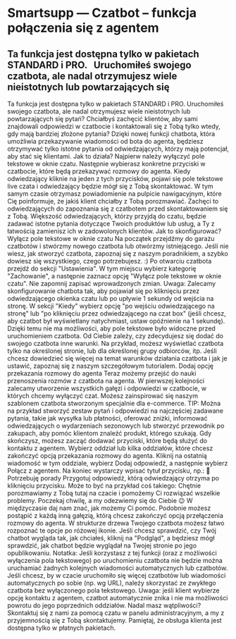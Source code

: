 # Smartsupp — Czatbot – funkcja połączenia się z agentem
## Ta funkcja jest dostępna tylko w pakietach STANDARD i PRO.   Uruchomiłeś swojego czatbota, ale nadal otrzymujesz wiele nieistotnych lub powtarzających się 
Ta funkcja jest dostępna tylko w pakietach STANDARD i PRO. 
Uruchomiłeś swojego czatbota, ale nadal otrzymujesz wiele nieistotnych lub powtarzających się pytań? Chciałbyś zachęcić klientów, aby sami znajdowali odpowiedzi w czatbocie i kontaktowali się z Tobą tylko wtedy, gdy mają bardziej złożone pytania?
Dzięki nowej funkcji chatbota, która umożliwia przekazywanie wiadomości od bota do agenta, będziesz otrzymywać tylko istotne pytania od odwiedzających, którzy mają potencjał, aby stać się klientami.
Jak to działa?
Najpierw należy wyłączyć pole tekstowe w oknie czatu. Następnie wybierasz konkretne przyciski w czatbocie, które będą przekazywać rozmowy do agenta. Kiedy odwiedzający kliknie na jeden z tych przycisków, pojawi się pole tekstowe live czata i odwiedzający będzie mógł się z Tobą skontaktować. W tym samym czasie otrzymasz powiadomienie na pulpicie nawigacyjnym, które Cię poinformuje, że jakiś klient chciałby z Tobą porozmawiać.
Zachęci to odwiedzających do zapoznania się z czatbotem przed skontaktowaniem się z Tobą. Większość odwiedzających, którzy przyjdą do czatu, będzie zadawać istotne pytania dotyczące Twoich produktów lub usług, a Ty z łatwością zamienisz ich w zadowolonych klientów.
Jak to skonfigurować?
Wyłącz pole tekstowe w oknie czatu
Na początek przejdźmy do garażu czatbotów i stwórzmy nowego czatbota lub otwórzmy istniejącego. Jeśli nie wiesz, jak stworzyć czatbota, zapoznaj się z naszym poradnikiem, a szybko dowiesz się wszystkiego, czego potrzebujesz. :)
Po otwarciu czatbota przejdź do sekcji "Ustawienia".
W tym miejscu wybierz kategorię "Zachowanie", a następnie zaznacz opcję "Wyłącz pole tekstowe w oknie czatu". Nie zapomnij zapisać wprowadzonych zmian.
Uwaga: Zalecamy skonfigurowanie chatbota tak, aby pojawiał się po kliknięciu przez odwiedzającego okienka czatu lub po upływie 1 sekundy od wejścia na stronę.
W sekcji "Kiedy" wybierz opcję "po wejściu odwiedzającego na stronę" lub "po kliknięciu przez odwiedzającego na czat box" (jeśli chcesz, aby czatbot był wyświetlany natychmiast, ustaw opóźnienie na 1 sekundę).
Dzięki temu nie ma możliwości, aby pole tekstowe było widoczne przed uruchomieniem czatbota.
Od Ciebie zależy, czy zdecydujesz się dodać do swojego czatbota inne warunki. Na przykład, możesz wyświetlać czatbota tylko na określonej stronie, lub dla określonej grupy odbiorców, itp. Jeśli chcesz dowiedzieć się więcej na temat warunków działania czatbota i jak je ustawić, zapoznaj się z naszym szczegółowym tutorialem.
Dodaj opcję przekazania rozmowy do agenta
Teraz możemy przejść do nauki przenoszenia rozmów z czatbota na agenta. W pierwszej kolejności zalecamy utworzenie wszystkich gałęzi i odpowiedzi w czatbocie, w których chcemy wyłączyć czat. Możesz zainspirować się naszym szablonem czatbota stworzonym specjalnie dla e-commerce.
TIP: Można na przykład stworzyć zestaw pytań i odpowiedzi na najczęściej zadawane pytania, takie jak wysyłka lub płatności, oferować zniżki, informować odwiedzających o wydarzeniach sezonowych lub stworzyć przewodnik po zakupach, aby pomóc klientom znaleźć produkt, którego szukają. 
Gdy skończysz, możesz zacząć dodawać przyciski, które będą służyć do kontaktu z agentem. Wybierz oddział lub kilka oddziałów, które chcesz zakończyć opcją przekazania rozmowy do agenta. Kliknij na ostatnią wiadomość w tym oddziale, wybierz Dodaj odpowiedź, a następnie wybierz Połącz z agentem.
Na koniec wystarczy wpisać tytuł przycisku, np.: 💬 Potrzebuję porady
Przygotuj odpowiedź, którą odwiedzający otrzyma po kliknięciu przycisku. Może to być na przykład coś takiego:
Chętnie porozmawiamy z Tobą tutaj na czacie i pomożemy Ci rozwiązać wszelkie problemy. Poczekaj chwilę, a my odezwiemy się do Ciebie 😉 W międzyczasie daj nam znać, jak możemy Ci pomóc. 
Podobnie możesz postąpić z każdą inną gałęzią, którą chcesz zakończyć opcją przełączenia rozmowy do agenta. W strukturze drzewa Twojego czatbota możesz łatwo rozpoznać te opcje po różowej ikonie.
Jeśli chcesz sprawdzić, czy Twój chatbot wygląda tak, jak chciałeś, kliknij na "Podgląd", a będziesz mógł sprawdzić, jak chatbot będzie wyglądał na Twojej stronie po jego opublikowaniu.
Notatka: Jeśli korzystasz z tej funkcji (oraz z możliwości wyłączenia pola tekstowego) po uruchomieniu czatbota nie będzie można uruchamiać żadnych kolejnych wiadomości automatycznych lub czatbotów. Jeśli chcesz, by w czacie uruchomiło się więcej czatbotów lub wiadomości automatycznych po sobie (np. wg URL), należy skorzystać ze zwykłego czatbota bez wyłączonego pola tekstowego.
Uwaga: jeśli klient wybierze opcję kontaktu z agentem, czatbot automatycznie znika i nie ma możliwości powrotu do jego poprzednich oddziałów. 
Nadal masz wątpliwości? Skontaktuj się z nami za pomocą czatu w panelu administracyjnym, a my z przyjemnością się z Tobą skontaktujemy. Pamiętaj, że obsługa klienta jest dostępna tylko w płatnych pakietach.


